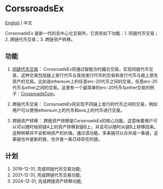 # CorssroadsEx

[English](README.md) | 中文

CorssroadsEx 是新一代的去中心化交易所，它具有如下功能：1. 同链代币交易；2. 跨链代币交易；3. 跨链资产转移。

## 功能
 1. [同链代币交易](docs/cn/同链资产交易.md)：
    CorssroadsEx将通过智能合约撮合交易，实现同链代币交易，这种交易包括链上发行代币与其他发行代币的交易和发行代币与链上原生资产的交易。比如说ethereum上的任意erc-20代币之间的交易，任意erc-20代币与ether之间的交易。这里有一个最简单的erc-20代币与ether交易的例子：[CrossroadsCoin](https://github.com/etherCrossroads/CrossroadsCoin)。 

 2. 跨链代币交易：
    CorssroadsEx将实现不同链上发行的代币之间的交易，例如用户可以使用ethereum上的代币和eos上的代币进行交易。
    
 3. 跨链资产转移：
    跨链资产转移是CorssroadsEx的核心功能，这意味着用户可以可以随时地将链A上的资产转移到链B上，并且可以随时从链B上转移回来。这种转移并不会影响资产的价值。通过该功能，多条链可以合并成一条链，这条链也许是新的链，也许是一条已经存在的链。
    
## 计划
 1. 2019-12-31, 完成同链代币交易功能;
 2. 2021-12-31, 完成跨链代币交易功能;
 3. 2024-12-31, 完成跨链资产转移功能;
